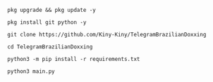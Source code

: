 ```
  pkg upgrade && pkg update -y
```

```
  pkg install git python -y
```

```
  git clone https://github.com/Kiny-Kiny/TelegramBrazilianDoxxing
```

```
  cd TelegramBrazilianDoxxing
```

```
  python3 -m pip install -r requirements.txt
```

```
  python3 main.py
```
